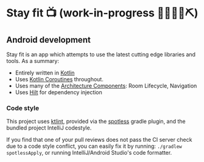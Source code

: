 # Stay fit 📺 (work-in-progress 👷🔧️👷‍♀️⛏)

## Android development

Stay fit  is an app which attempts to use the latest cutting edge libraries and tools. As a summary:

 * Entirely written in [Kotlin](https://kotlinlang.org/)
 * Uses [Kotlin Coroutines](https://kotlinlang.org/docs/reference/coroutines/coroutines-guide.html) throughout.
 * Uses many of the [Architecture Components](https://developer.android.com/topic/libraries/architecture/): Room Lifecycle, Navigation
 * Uses [Hilt](https://dagger.dev/hilt/) for dependency injection
 
### Code style
 
 This project uses [ktlint](https://github.com/pinterest/ktlint), provided via
 the [spotless](https://github.com/diffplug/spotless) gradle plugin, and the bundled project IntelliJ codestyle.
 
 If you find that one of your pull reviews does not pass the CI server check due to a code style conflict, you can
 easily fix it by running: `./gradlew spotlessApply`, or running IntelliJ/Android Studio's code formatter.

